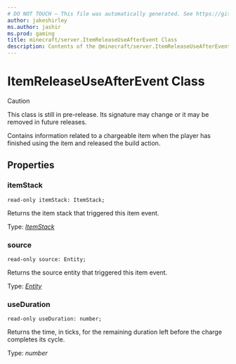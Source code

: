```yaml
---
# DO NOT TOUCH — This file was automatically generated. See https://github.com/mojang/minecraftapidocsgenerator to modify descriptions, examples, etc.
author: jakeshirley
ms.author: jashir
ms.prod: gaming
title: minecraft/server.ItemReleaseUseAfterEvent Class
description: Contents of the @minecraft/server.ItemReleaseUseAfterEvent class.
---
```

# ItemReleaseUseAfterEvent Class

> [!CAUTION]
> This class is still in pre-release.  Its signature may change or it may be removed in future releases.

Contains information related to a chargeable item when the player has finished using the item and released the build action.

## Properties

### **itemStack**
`read-only itemStack: ItemStack;`

Returns the item stack that triggered this item event.

Type: [*ItemStack*](ItemStack.md)

### **source**
`read-only source: Entity;`

Returns the source entity that triggered this item event.

Type: [*Entity*](Entity.md)

### **useDuration**
`read-only useDuration: number;`

Returns the time, in ticks, for the remaining duration left before the charge completes its cycle.

Type: *number*
